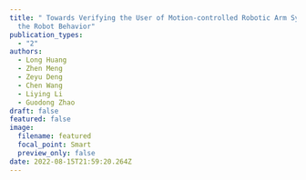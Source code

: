 ```yaml
---
title: " Towards Verifying the User of Motion-controlled Robotic Arm Systems via
  the Robot Behavior"
publication_types:
  - "2"
authors:
  - Long Huang
  - Zhen Meng
  - Zeyu Deng
  - Chen Wang
  - Liying Li
  - Guodong Zhao
draft: false
featured: false
image:
  filename: featured
  focal_point: Smart
  preview_only: false
date: 2022-08-15T21:59:20.264Z
---
```

